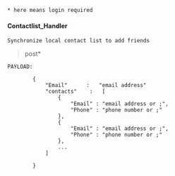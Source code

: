 ```* here means login required```

#### Contactlist_Handler

    Synchronize local contact list to add friends

> post*

```
PAYLOAD:

        {
            "Email"      :   "email address"
            "contacts"    :   [
                {
                    "Email" : "email address or ;",
                    "Phone" : "phone number or ;"
                },
                {
                    "Email" : "email address or ;",
                    "Phone" : "phone number or ;"
                },
                ...
            ]

        }
```

